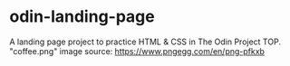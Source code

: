 # odin-landing-page
A landing page project to practice HTML & CSS in The Odin Project TOP.  
"coffee.png" image source: https://www.pngegg.com/en/png-pfkxb
